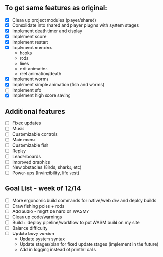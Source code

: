 ## To get same features as original:

- [x]  Clean up project modules (player/shared)
- [x]  Consolidate into shared and player plugins with system stages
- [x]  Implement death timer and display
- [x]  Implement score
- [x]  Implement restart
- [x]  Implement enemies
   * hooks
   * rods
   * lines
   * exit animation
   * reel animation/death
- [x]  Implement worms
- [x]  Implement simple animation (fish and worms)
- [ ]  Implement sfx
- [x]  Implement high score saving

## Additional features

- [ ]  Fixed updates
- [ ]  Music
- [ ]  Customizable controls
- [ ]  Main menu
- [ ]  Customizable fish
- [ ]  Replay
- [ ]  Leaderboards
- [ ]  Improved graphics
- [ ]  New obstacles (Birds, sharks, etc)
- [ ]  Power-ups (Invincibility, life vest)

## Goal List - week of 12/14
- [ ] More ergonomic build commands for native/web dev and deploy builds
- [ ] Draw fishing poles + rods
- [ ] Add audio - might be hard on WASM?
- [ ] Clean up code/warnings
- [ ] Build + deploy pipeline/workflow to put WASM build on my site
- [ ] Balance difficulty
- [ ] Update bevy version
  - Update system syntax
  - Update stages/plan for fixed update stages (implement in the future)
  - Add in logging instead of println! calls


